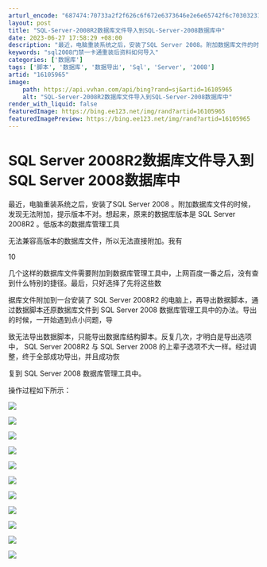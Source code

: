 ```yaml
---
arturl_encode: "687474:70733a2f2f626c6f672e6373646e2e6e65742f6c7030323139:2f61727469636c652f64657461696c732f3136313035393635"
layout: post
title: "SQL-Server-2008R2数据库文件导入到SQL-Server-2008数据库中"
date: 2023-06-27 17:58:29 +08:00
description: "最近，电脑重装系统之后，安装了SQL Server 2008。附加数据库文件的时候，发现无法附加，提"
keywords: "sql2008门禁一卡通重装后资料如何导入"
categories: ['数据库']
tags: ['脚本', '数据库', '数据导出', 'Sql', 'Server', '2008']
artid: "16105965"
image:
    path: https://api.vvhan.com/api/bing?rand=sj&artid=16105965
    alt: "SQL-Server-2008R2数据库文件导入到SQL-Server-2008数据库中"
render_with_liquid: false
featuredImage: https://bing.ee123.net/img/rand?artid=16105965
featuredImagePreview: https://bing.ee123.net/img/rand?artid=16105965
---
```


# SQL Server 2008R2数据库文件导入到SQL Server 2008数据库中

最近，电脑重装系统之后，安装了SQL Server 2008
。附加数据库文件的时候，发现无法附加，提示版本不对。想起来，原来的数据库版本是
SQL Server 2008R2
。低版本的数据库管理工具


无法兼容高版本的数据库文件，所以无法直接附加。我有

10

几个这样的数据库文件需要附加到数据库管理工具中，上网百度一番之后，没有查到什么特别的捷径。最后，只好选择了先将这些数


据库文件附加到一台安装了
SQL Server 2008R2
的电脑上，再导出数据脚本，通过数据脚本还原数据库文件到
SQL Server 2008
数据库管理工具中的办法。导出的时候，一开始遇到点小问题，导


致无法导出数据脚本，只能导出数据库结构脚本。反复几次，才明白是导出选项中，
SQL Server 2008R2
与
SQL Server 2008
的上辈子选项不大一样。经过调整，终于全部成功导出，并且成功恢


复到
SQL Server 2008
数据库管理工具中。

操作过程如下所示：

![](https://img-my.csdn.net/uploads/201311/13/1384356902_4860.png)

![](https://img-my.csdn.net/uploads/201311/13/1384356903_8648.png)



![](https://img-my.csdn.net/uploads/201311/13/1384356903_5738.png)



![](https://img-my.csdn.net/uploads/201311/13/1384356904_2319.png)



![](https://img-my.csdn.net/uploads/201311/13/1384356904_1000.png)



![](https://img-my.csdn.net/uploads/201311/13/1384356921_6916.png)



![](https://img-my.csdn.net/uploads/201311/13/1384356921_4830.png)



![](https://img-my.csdn.net/uploads/201311/13/1384356922_5875.png)

![](https://img-my.csdn.net/uploads/201311/13/1384357309_4063.png)



![](https://img-my.csdn.net/uploads/201311/13/1384356922_2870.png)



![](https://img-my.csdn.net/uploads/201311/13/1384356929_9285.png)